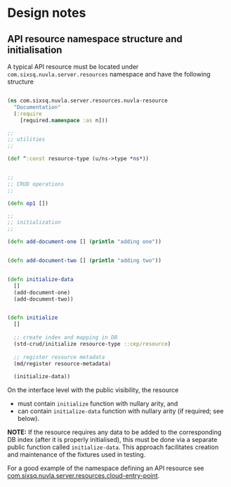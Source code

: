 # Design notes

## API resource namespace structure and initialisation

A typical API resource must be located under `com.sixsq.nuvla.server.resources` namespace 
and have the following structure

```clojure

(ns com.sixsq.nuvla.server.resources.nuvla-resource
  "Documentation"
  (:require
    [required.namespace :as n]))

;;
;; utilities
;;

(def ^:const resource-type (u/ns->type *ns*))


;;
;; CRUD operations
;;

(defn op1 [])

;;
;; initialization
;;

(defn add-document-one [] (println "adding one"))


(defn add-document-two [] (println "adding two"))


(defn initialize-data
  []
  (add-document-one)
  (add-document-two))


(defn initialize
  []
  
  ;; create index and mapping in DB
  (std-crud/initialize resource-type ::cep/resource)
  
  ;; register resource metadata
  (md/register resource-metadata)
  
  (initialize-data))
```

On the interface level with the public visibility, the resource

* must contain `initialize` function with nullary arity, and
* can contain `initialize-data` function with nullary arity (if required; see
  below).

**NOTE:** If the resource requires any data to be added to the corresponding DB
index (after it is properly initialised), this must be done via a separate
public function called `initialize-data`. This approach facilitates creation and
maintenance of the fixtures used in testing.

For a good example of the namespace defining an API resource see
[com.sixsq.nuvla.server.resources.cloud-entry-point](src/sixsq/nuvla/server/resources/cloud_entry_point.clj).
